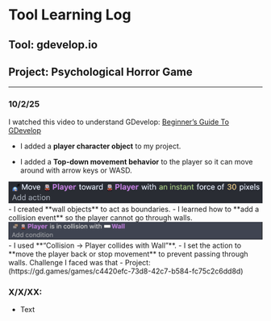 # Tool Learning Log

## Tool: **gdevelop.io**

## Project: **Psychological Horror Game**

---

### 10/2/25
I watched this video to understand GDevelop:
[Beginner’s Guide To GDevelop](https://www.youtube.com/watch?v=595-swNh0Mw)

- I added a **player character object** to my project.

- I added a **Top-down movement behavior** to the player so it can move around with arrow keys or WASD.
<img src="Move.png"/>
- I created **wall objects** to act as boundaries.
- I learned how to **add a collision event** so the player cannot go through walls.
<img src="Collision.png"/>
- I used **“Collision → Player collides with Wall”**.
- I set the action to **move the player back or stop movement** to prevent passing through walls.
Challenge I faced was that
-
Project:
(https://gd.games/games/c4420efc-73d8-42c7-b584-fc75c2c6dd8d)



### X/X/XX:
* Text


<!--
* Links you used today (websites, videos, etc)
* Things you tried, progress you made, etc
* Challenges, a-ha moments, etc
* Questions you still have
* What you're going to try next
-->
